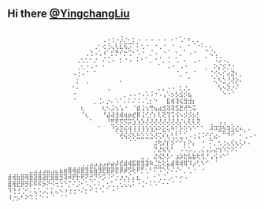 ## Hi there [@YingchangLiu](https://github.com/YingchangLiu)

```
              
⠀⠀⠀⠀⠀⠀⠀⠀⠀⠀⠀⠀⠀⠀⠀⠀⠀⠀⠀⠀⠀⠀⢀⠠⢐⠠⡨⡐⠄⡂⠠⠀⠄⠠⠀⠄⠠⠀⠄⠂⢁⠂⠆⡀⡀⠀⠀⠀⠀⠀⠀⠀⠀⠀⠀⠀⠀⠀⠀⠀
⠀⠀⠀⠀⠀⠀⠀⠀⠀⠀⠀⠀⠀⠀⠀⠀⠀⠀⠀⠀⢀⠂⢔⢘⢄⢇⣇⢯⡩⠁⠅⢂⠐⠀⠐⢀⠐⠀⠐⠀⠄⠀⠂⠈⠐⠅⠄⠄⠀⠀⠀⠀⠀⠀⠀⠀⠀⠀⠀⠀
⠀⠀⠀⠀⠀⠀⠀⠀⠀⠀⠀⠀⠀⠀⠀⠀⠀⠀⢀⢑⠠⢁⠰⠁⡊⡛⠎⡒⢉⠂⠡⠐⠀⡈⠠⠀⠐⠈⠀⠂⡀⠁⠠⠐⠀⠀⠉⢌⢂⠀⠀⠀⠀⠀⠀⠀⠀⠀⠀⠀
⠀⠀⠀⠀⠀⠀⠀⠀⠀⠀⠀⠀⠀⠀⠀⠀⢀⢂⢂⠂⡐⠀⠌⢈⠠⠀⡂⠐⠠⠀⠅⠂⠁⡀⠐⠈⡀⢈⠀⢁⠀⠄⠀⢀⠠⠀⠁⠀⠨⡨⠠⡀⠀⠀⠀⠀⠀⠀⠀⠀
⠀⠀⠀⠀⠀⠀⠀⠀⠀⠀⠀⠀⠀⠀⠀⠀⢀⢂⠐⠠⠐⠀⠂⠀⠀⠀⠀⠀⠀⠀⠀⠀⠀⠀⠀⠁⠀⠠⠐⠀⠠⠐⠀⠀⠀⠀⡀⠀⠕⡌⡪⡘⡐⠀⠀⠀⠀⠀⠀⠀
⠀⠀⠀⠀⠀⠀⠀⠀⠀⠀⠀⠀⠀⠀⠀⠠⢐⠠⠈⠀⠁⠀⠀⠀⠀⠀⠀⠀⠀⠀⠀⠀⠀⠀⠀⠀⠀⠀⠀⠈⡀⠐⠀⠈⠀⠀⠀⢈⢊⠢⡊⢔⣝⠆⡀⠀⠀⠀⠀⠀
⠀⠀⠀⠀⠀⠀⠀⠀⠀⠀⠀⠀⠀⠀⠀⠀⡂⠀⢀⠀⠀⠀⠀⠀⠀⠀⠄⠀⠀⠀⠀⠀⠀⠀⠀⠀⠀⠀⠀⠀⠀⠀⠁⠀⠀⠀⠀⠀⢅⠣⣑⢘⢜⡕⠄⠀⠀⠀⠀⠀
⠀⠀⠀⠀⠀⠀⠀⠀⠀⠀⠀⠀⠀⠀⠀⠂⠄⠀⠀⠀⠀⠀⠀⢀⠀⠀⠀⠀⠀⠀⠀⠀⠀⠀⠀⡀⡀⠠⠠⠀⡂⡐⡀⠀⠀⠀⠀⠀⠀⢣⠢⡱⡐⠌⠀⠀⠀⠀⠀⠀
⠀⠀⠀⠀⠀⠀⠀⠀⠀⠀⠀⠀⠀⠀⠀⠐⠀⠀⠀⠀⠀⠀⠀⠀⠀⠀⠀⡀⠠⠠⠐⠠⠡⠨⠐⠠⢠⠡⡢⡣⣪⡪⣦⠀⠀⠀⠀⠀⠀⠀⠑⠐⠈⠀⠀⠀⠀⠀⠀⠀
⠀⠀⠀⠀⠀⠀⠀⠀⠀⠀⠀⠀⠀⠀⠀⠈⠀⠀⠀⠀⡀⢈⠄⡐⠄⠡⠁⠄⠅⠌⠨⠠⢁⡂⠑⠀⠀⣯⢾⢽⢮⣻⣺⡆⠀⠀⠀⠀⠀⠀⠀⠀⠀⠀⠀⠀⠀⠀⠀⠀
⠀⠀⠀⠀⠀⠀⠀⠀⠀⠀⠀⠀⠀⠀⠀⠀⠀⢆⠀⠀⠀⠀⢆⠢⡨⢢⢡⠐⠀⠈⣾⢨⢢⢛⢦⣴⣺⢽⢽⣫⣟⢞⢓⢭⠀⠀⠀⠀⠀⠀⠀⠀⠀⠀⠀⠀⠀⠀⠀⠀
⠀⠀⠀⠀⠀⠀⠀⠀⠀⠀⠀⠀⠀⠀⠀⠀⠀⠈⢆⠀⠀⠀⠘⣼⢼⣺⢾⢶⡶⣞⡿⢨⢊⡊⡆⢇⢝⢹⢩⢪⠢⡪⡪⡢⡃⠀⠀⠀⠀⠀⠀⠀⠀⠀⠀⠀⠀⠀⠀⠀
⠀⠀⠀⠀⠀⠀⠀⠀⠀⠀⠀⠀⠀⠀⠀⠀⠀⠀⠀⠁⠀⠀⠀⠘⣛⢟⡫⡫⡭⣱⢱⡱⢜⢜⢜⢜⢜⢜⢜⢜⡌⢆⢇⢇⢝⠀⠀⢀⠀⢠⢠⠀⡀⠀⠀⠀⠀⠀⠀⠀
⠀⠀⠀⠀⠀⠀⠀⠀⠀⠀⠀⠀⠀⠀⠀⠀⠀⠀⠀⠀⠀⠁⠀⠀⠘⡵⣝⢮⢺⢸⢸⢸⢱⢱⡱⠕⣕⢥⠳⡃⡕⢕⠱⠑⠁⠁⠀⠼⠽⣽⣳⢽⣪⣎⠦⡀⠄⠀⠀⠀
⠀⠀⠀⠀⠀⠀⠀⠀⠀⠀⠀⠀⠀⠀⠀⠀⠀⠀⠀⠀⠀⠀⠀⠀⠀⠈⢞⢮⡪⡣⣓⣑⣑⣑⢜⢍⠎⢆⢃⡃⣁⢁⠠⢐⢨⠨⠊⡊⣔⠄⠉⠙⠊⠀⠂⢀⠠⠐⠀⠀
⠀⠀⠀⠀⠀⠀⠀⠀⠀⠀⠀⠀⠀⠀⠀⠀⠀⠀⠀⠀⠀⠀⠀⠀⠀⠀⠀⠀⠈⠈⠀⠀⠀⠀⣐⢗⡜⡎⡪⠊⠊⡆⠕⡄⠀⠐⠀⠍⡀⢂⢐⢄⢎⢆⢅⠆⠄⠀⠀⠀
⠀⠀⠀⠀⠀⠀⠀⠀⠀⠀⠀⠀⠀⠀⠀⠀⠀⠀⠀⠀⠀⠀⠀⠀⠀⠀⠀⠀⠀⠀⠀⠀⠀⠀⡙⣜⢮⢣⠃⠀⠠⠡⡡⢀⢀⢌⢠⡡⣔⢲⠱⡑⠕⠅⠁⠀⠀⠀⠀⠀
⠀⠀⠀⠀⠀⠀⠀⠀⠀⠀⠀⠀⠀⠀⠀⠀⠀⠀⠀⠀⠀⠀⠀⠀⠀⠀⠀⠀⠀⠀⠀⣀⢀⠀⣜⢮⡣⡣⠂⣰⡵⣗⣧⣷⢗⢫⡘⢠⢪⠰⠑⠁⠀⠀⠀⠀⠀⠀⠀⠀
⠀⠀⠀⠀⠀⠀⠀⠀⠀⠀⠀⠀⠀⠀⠀⠀⠀⢀⢀⣠⣠⣠⣠⡴⣴⡼⣞⣾⢾⣯⣿⣻⣽⠷⣈⣓⢕⣥⣾⢿⢾⢿⠹⡰⢃⠣⠊⠀⠈⠀⠀⠀⠀⠀⠀⠀⠀⠀⠀⠀
⠀⠀⠀⠀⠀⣀⣠⣠⣠⣤⣠⣄⣦⣶⣿⢾⣾⣿⣻⣯⣷⣻⣟⣿⡽⣟⡿⡾⡫⢗⠟⡋⢂⠃⠍⠩⠑⡑⠌⠌⠂⡀⢁⠐⠀⠐⠀⠀⠀⠀⠀⠀⠀⠀⠀⠀⠀⠀⠀⠀
⣾⢾⣷⣿⢿⣿⣽⣿⣽⣟⣿⣿⣻⢽⠾⡟⡗⢟⠝⡚⡙⠕⡩⠨⠊⡐⡰⡐⡌⡄⣆⠀⠠⠀⠂⢁⢈⢀⠄⠂⠔⠠⠀⠀⠀⠀⠀⠀⠀⠀⠀⠀⠀⠀⠀⠀⠀⠀⠀⠀
⣿⢿⣟⡿⡻⡯⠯⠯⡳⠝⠪⢒⢑⠑⡉⠌⡨⠂⠡⡈⠄⠅⡀⢂⢁⢀⢂⢅⢅⠅⠐⢈⠂⠅⠡⠁⠂⠂⠈⠀⠁⠀⠀⠀⠀⠀⠀⠀⠀⠀⠀⠀⠀⠀⠀⠀⠀⠀⠀⠀
⠹⢙⢘⢈⠊⠄⢅⠡⡠⡁⡅⢄⠢⠰⢐⢐⠐⠌⡂⠊⠨⠈⠄⠁⠐⠈⠀⠀⠀⠀⠀⠀⠀⠀⠀⠀⠀⠀⠀⠀⠀⠀⠀⠀⠀⠀⠀⠀⠀⠀⠀⠀⠀⠀⠀⠀⠀⠀⠀⠀
⠸⡐⡢⠃⠕⠩⠨⠈⠂⠂⠈⠀⠈⠈⠀⠀⠀⠀⠀⠀⠀⠀⠀⠀⠀⠀⠀⠀⠀⠀⠀⠀⠀⠀⠀⠀⠀⠀⠀⠀⠀⠀⠀⠀⠀⠀⠀⠀⠀⠀⠀⠀⠀⠀⠀⠀⠀⠀⠀⠀
⠀⠀⠀⠀⠀⠀⠀⠀⠀⠀⠀⠀⠀⠀⠀⠀⠀⠀⠀⠀⠀⠀⠀⠀⠀⠀⠀⠀⠀⠀⠀⠀⠀⠀⠀⠀⠀⠀⠀⠀⠀⠀⠀⠀⠀⠀⠀⠀⠀⠀⠀⠀⠀⠀⠀⠀⠀⠀⠀⠀
```

<!--
**YingchangLiu/YingchangLiu** is a ✨ _special_ ✨ repository because its `README.md` (this file) appears on your GitHub profile.

Here are some ideas to get you started:

- 🔭 I’m currently working on ...
- 🌱 I’m currently learning ...
- 👯 I’m looking to collaborate on ...
- 🤔 I’m looking for help with ...
- 💬 Ask me about ...
- 📫 How to reach me: ...
- 😄 Pronouns: ...
- ⚡ Fun fact: ...
-->
